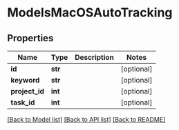 # ModelsMacOSAutoTracking

## Properties

Name | Type | Description | Notes
------------ | ------------- | ------------- | -------------
**id** | **str** |  | [optional] 
**keyword** | **str** |  | [optional] 
**project_id** | **int** |  | [optional] 
**task_id** | **int** |  | [optional] 

[[Back to Model list]](../README.md#documentation-for-models) [[Back to API list]](../README.md#documentation-for-api-endpoints) [[Back to README]](../README.md)


